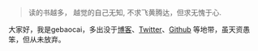 > 读的书越多， 越觉的自己无知,
> 不求飞黄腾达，但求无愧于心.

大家好，我是gebaocai，多出没于[博客](https://baocai.me)、[Twitter](https://twitter.com/gebaocai/)、[Github](http://github.com/gebaocai) 等地带，虽天资愚笨，但从未放弃。
